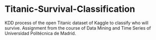 # Titanic-Survival-Classification

KDD process of the open Titanic dataset of Kaggle to classify who will survive.
Assignment from the course of Data Mining and Time Series of Universidad Politécnica de Madrid.
